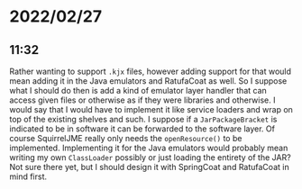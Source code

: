 # 2022/02/27

## 11:32

Rather wanting to support `.kjx` files, however adding support for that would
mean adding it in the Java emulators and RatufaCoat as well. So I suppose
what I should do then is add a kind of emulator layer handler that can access
given files or otherwise as if they were libraries and otherwise. I would say
that I would have to implement it like service loaders and wrap on top of the
existing shelves and such. I suppose if a `JarPackageBracket` is indicated to
be in software it can be forwarded to the software layer. Of course SquirrelJME
really only needs the `openResource()` to be implemented. Implementing it for
the Java emulators would probably mean writing my own `ClassLoader` possibly
or just loading the entirety of the JAR? Not sure there yet, but I should design
it with SpringCoat and RatufaCoat in mind first.